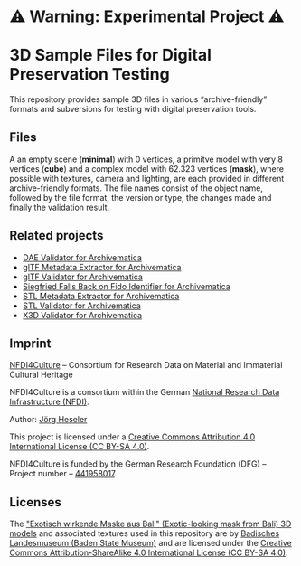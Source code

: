 # ⚠️ Warning: Experimental Project ⚠️<br><br>3D Sample Files for Digital Preservation Testing

This repository provides sample 3D files in various “archive-friendly” formats and subversions for testing with digital preservation tools.

## Files

A an empty scene (**minimal**) with 0 vertices, a primitve model with very 8 vertices (**cube**) and a complex model with 62.323 vertices (**mask**), where possible with textures, camera and lighting, are each provided in different archive-friendly formats. The file names consist of the object name, followed by the file format, the version or type, the changes made and finally the validation result.

## Related projects

- [DAE Validator for Archivematica](https://github.com/JoergHeseler/dae-validator-for-archivematica)
- [glTF Metadata Extractor for Archivematica](https://github.com/JoergHeseler/gltf-metadata-extractor-for-archivematica)
- [glTF Validator for Archivematica](https://github.com/JoergHeseler/gltf-validator-for-archivematica)
- [Siegfried Falls Back on Fido Identifier for Archivematica](https://github.com/JoergHeseler/siegfried-falls-back-on-fido-identifier-for-archivematica)
- [STL Metadata Extractor for Archivematica](https://github.com/JoergHeseler/stl-metadata-extractor-for-archivematica)
- [STL Validator for Archivematica](https://github.com/JoergHeseler/stl-validator-for-archivematica)
- [X3D Validator for Archivematica](https://github.com/JoergHeseler/x3d-validator-for-archivematica)

## Imprint

[NFDI4Culture](https://nfdi4culture.de/) – Consortium for Research Data on Material and Immaterial Cultural Heritage

NFDI4Culture is a consortium within the German [National Research Data Infrastructure (NFDI)](https://www.nfdi.de/).

Author: [Jörg Heseler](https://orcid.org/0000-0002-1497-627X)

This project is licensed under a [Creative Commons Attribution 4.0 International License (CC BY-SA 4.0)](https://creativecommons.org/licenses/by-sa/4.0/).

NFDI4Culture is funded by the German Research Foundation (DFG) – Project number – [441958017](https://gepris.dfg.de/gepris/projekt/441958017).

## Licenses

The ["Exotisch wirkende Maske aus Bali" (Exotic-looking mask from Bali) 3D models](https://sketchfab.com/3d-models/exotisch-wirkende-maske-aus-bali-ebdeba7d3e60499cb33037355b189acb) and associated textures used in this repository are by [Badisches Landesmuseum (Baden State Museum)](https://www.landesmuseum.de/) and are licensed under the [Creative Commons Attribution-ShareAlike 4.0 International License (CC BY-SA 4.0)](https://creativecommons.org/licenses/by-sa/4.0/).
